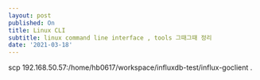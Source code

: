 ```yaml
---
layout: post
published: On
title: Linux CLI
subtitle: linux command line interface , tools 그때그때 정리
date: '2021-03-18'
---  
```


scp 192.168.50.57:/home/hb0617/workspace/influxdb-test/influx-goclient .
